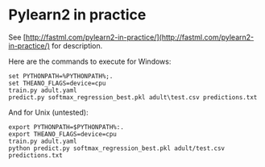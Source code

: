 Pylearn2 in practice
====================

See [http://fastml.com/pylearn2-in-practice/](http://fastml.com/pylearn2-in-practice/) for description.

Here are the commands to execute for Windows:

	set PYTHONPATH=%PYTHONPATH%;.
	set THEANO_FLAGS=device=cpu
	train.py adult.yaml
	predict.py softmax_regression_best.pkl adult\test.csv predictions.txt
	
And for Unix (untested):

	export PYTHONPATH=$PYTHONPATH%:.
	export THEANO_FLAGS=device=cpu
	train.py adult.yaml
	python predict.py softmax_regression_best.pkl adult/test.csv predictions.txt
